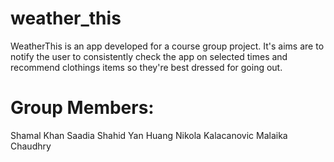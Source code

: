# weather_this

WeatherThis is an app developed for a course group project. 
It's aims are to notify the user to consistently check the app on selected 
times and recommend clothings items so they're best dressed for going out.

# Group Members:

Shamal Khan
Saadia Shahid
Yan Huang
Nikola Kalacanovic
Malaika Chaudhry

